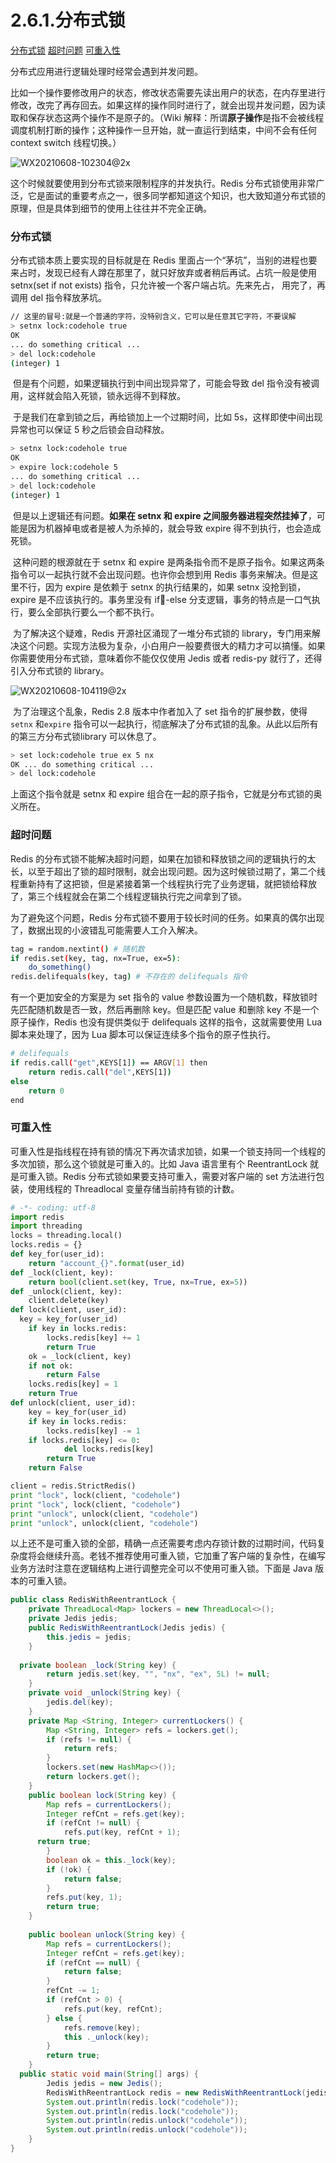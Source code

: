 # 2.6.1.分布式锁

[分布式锁](#分布式锁)
[超时问题](#超时问题)
[可重入性](#可重入性)



分布式应用进行逻辑处理时经常会遇到并发问题。

比如一个操作要修改用户的状态，修改状态需要先读出用户的状态，在内存里进行修改，改完了再存回去。如果这样的操作同时进行了，就会出现并发问题，因为读取和保存状态这两个操作不是原子的。（Wiki 解释：所谓**原子操作**是指不会被线程调度机制打断的操作；这种操作一旦开始，就一直运行到结束，中间不会有任何 context switch 线程切换。）

![WX20210608-102304@2x](../../images/WX20210608-102304@2x.png)

这个时候就要使用到分布式锁来限制程序的并发执行。Redis 分布式锁使用非常广泛，它是面试的重要考点之一，很多同学都知道这个知识，也大致知道分布式锁的原理，但是具体到细节的使用上往往并不完全正确。

### 分布式锁

分布式锁本质上要实现的目标就是在 Redis 里面占一个“茅坑”，当别的进程也要来占时，发现已经有人蹲在那里了，就只好放弃或者稍后再试。占坑一般是使用 setnx(set if not exists) 指令，只允许被一个客户端占坑。先来先占， 用完了，再调用 del 指令释放茅坑。

```bash
// 这里的冒号:就是一个普通的字符，没特别含义，它可以是任意其它字符，不要误解
> setnx lock:codehole true
OK
... do something critical ...
> del lock:codehole
(integer) 1
```

​	但是有个问题，如果逻辑执行到中间出现异常了，可能会导致 del 指令没有被调用，这样就会陷入死锁，锁永远得不到释放。

​	于是我们在拿到锁之后，再给锁加上一个过期时间，比如 5s，这样即使中间出现异常也可以保证 5 秒之后锁会自动释放。

```bash
> setnx lock:codehole true
OK
> expire lock:codehole 5
... do something critical ...
> del lock:codehole
(integer) 1
```

​	但是以上逻辑还有问题。**如果在 setnx 和 expire 之间服务器进程突然挂掉了**，可能是因为机器掉电或者是被人为杀掉的，就会导致 expire 得不到执行，也会造成死锁。

​	这种问题的根源就在于 setnx 和 expire 是两条指令而不是原子指令。如果这两条指令可以一起执行就不会出现问题。也许你会想到用 Redis 事务来解决。但是这里不行，因为 expire 是依赖于 setnx 的执行结果的，如果 setnx 没抢到锁，expire 是不应该执行的。事务里没有 if-else 分支逻辑，事务的特点是一口气执行，要么全部执行要么一个都不执行。

​	为了解决这个疑难，Redis 开源社区涌现了一堆分布式锁的 library，专门用来解决这个问题。实现方法极为复杂，小白用户一般要费很大的精力才可以搞懂。如果你需要使用分布式锁，意味着你不能仅仅使用 Jedis 或者 redis-py 就行了，还得引入分布式锁的 library。 

![WX20210608-104119@2x](../../images/WX20210608-104119@2x.png)

​	为了治理这个乱象，Redis 2.8 版本中作者加入了 set 指令的扩展参数，使得 `setnx` 和`expire` 指令可以一起执行，彻底解决了分布式锁的乱象。从此以后所有的第三方分布式锁library 可以休息了。 

```bash
> set lock:codehole true ex 5 nx 
OK ... do something critical ... 
> del lock:codehole
```

 上面这个指令就是 setnx 和 expire 组合在一起的原子指令，它就是分布式锁的奥义所在。



### 超时问题

Redis 的分布式锁不能解决超时问题，如果在加锁和释放锁之间的逻辑执行的太长，以至于超出了锁的超时限制，就会出现问题。因为这时候锁过期了，第二个线程重新持有了这把锁，但是紧接着第一个线程执行完了业务逻辑，就把锁给释放了，第三个线程就会在第二个线程逻辑执行完之间拿到了锁。

为了避免这个问题，Redis 分布式锁不要用于较长时间的任务。如果真的偶尔出现了，数据出现的小波错乱可能需要人工介入解决。

```bash
tag = random.nextint() # 随机数
if redis.set(key, tag, nx=True, ex=5):
	do_something()
redis.delifequals(key, tag) # 不存在的 delifequals 指令
```

有一个更加安全的方案是为 set 指令的 value 参数设置为一个随机数，释放锁时先匹配随机数是否一致，然后再删除 key。但是匹配 value 和删除 key 不是一个原子操作，Redis 也没有提供类似于 delifequals 这样的指令，这就需要使用 Lua 脚本来处理了，因为 Lua 脚本可以保证连续多个指令的原子性执行。

```bash
# delifequals
if redis.call("get",KEYS[1]) == ARGV[1] then
	return redis.call("del",KEYS[1])
else
	return 0
end
```

### 可重入性

可重入性是指线程在持有锁的情况下再次请求加锁，如果一个锁支持同一个线程的多次加锁，那么这个锁就是可重入的。比如 Java 语言里有个 ReentrantLock 就是可重入锁。Redis 分布式锁如果要支持可重入，需要对客户端的 set 方法进行包装，使用线程的 Threadlocal 变量存储当前持有锁的计数。

```python
# -*- coding: utf-8 
import redis 
import threading 
locks = threading.local() 
locks.redis = {} 
def key_for(user_id): 
	return "account_{}".format(user_id) 
def _lock(client, key): 
	return bool(client.set(key, True, nx=True, ex=5)) 
def _unlock(client, key): 
	client.delete(key) 
def lock(client, user_id): 
  key = key_for(user_id) 
	if key in locks.redis:
		locks.redis[key] += 1 
		return True 
	ok = _lock(client, key) 
	if not ok: 
		return False 
	locks.redis[key] = 1 
	return True 
def unlock(client, user_id): 
	key = key_for(user_id) 
	if key in locks.redis: 
		locks.redis[key] -= 1
    if locks.redis[key] <= 0: 
			del locks.redis[key] 
		return True 
	return False

client = redis.StrictRedis() 
print "lock", lock(client, "codehole") 
print "lock", lock(client, "codehole") 
print "unlock", unlock(client, "codehole") 
print "unlock", unlock(client, "codehole")
```

以上还不是可重入锁的全部，精确一点还需要考虑内存锁计数的过期时间，代码复杂度将会继续升高。老钱不推荐使用可重入锁，它加重了客户端的复杂性，在编写业务方法时注意在逻辑结构上进行调整完全可以不使用可重入锁。下面是 Java 版本的可重入锁。

```java
public class RedisWithReentrantLock { 
	private ThreadLocal<Map> lockers = new ThreadLocal<>(); 
	private Jedis jedis; 
	public RedisWithReentrantLock(Jedis jedis) { 
		this.jedis = jedis; 
	} 
	
  private boolean _lock(String key) { 
		return jedis.set(key, "", "nx", "ex", 5L) != null; 
	} 
	private void _unlock(String key) { 
		jedis.del(key); 
	} 
	private Map <String, Integer> currentLockers() { 
		Map <String, Integer> refs = lockers.get(); 
		if (refs != null) { 
			return refs; 
		} 
		lockers.set(new HashMap<>()); 
		return lockers.get(); 
	} 
	public boolean lock(String key) { 
		Map refs = currentLockers(); 
		Integer refCnt = refs.get(key); 
		if (refCnt != null) { 
			refs.put(key, refCnt + 1);
      return true; 
		} 
		boolean ok = this._lock(key); 
		if (!ok) { 
			return false; 
		} 
		refs.put(key, 1); 
		return true; 
	} 
  
	public boolean unlock(String key) { 
		Map refs = currentLockers();
		Integer refCnt = refs.get(key); 
		if (refCnt == null) { 
			return false; 
		} 
		refCnt -= 1; 
		if (refCnt > 0) { 
			refs.put(key, refCnt); 
		} else { 
			refs.remove(key);
			this ._unlock(key); 
		} 
		return true; 
	}
  public static void main(String[] args) { 
		Jedis jedis = new Jedis(); 
		RedisWithReentrantLock redis = new RedisWithReentrantLock(jedis); 
		System.out.println(redis.lock("codehole")); 
		System.out.println(redis.lock("codehole")); 
		System.out.println(redis.unlock("codehole")); 
		System.out.println(redis.unlock("codehole")); 
	} 
}
```



















